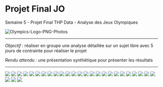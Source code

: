 # Projet Final JO
Semaine 5 - Projet Final THP Data - Analyse des Jeux Olympiques

![Olympics-Logo-PNG-Photos](https://github.com/Suziwan/Projet_Final_JO/assets/129732584/f7f119df-e3ff-4b09-a4c8-1d5a573ea7c5)

--- 
*Objectif* : réaliser en groupe une analyse détaillée sur un sujet libre avec 5 jours de contrainte pour réaliser le projet

*Rendu attendu* : une présentation synthétique pour présenter les résultats

--- 
<img src=/Olympics_analysis/1.png>
<img src=/Olympics_analysis/2.png>
<img src=/Olympics_analysis/3.png>
<img src=/Olympics_analysis/4.png>
<img src=/Olympics_analysis/5.png>
<img src=/Olympics_analysis/6.png>
<img src=/Olympics_analysis/7.png>
<img src=/Olympics_analysis/8.png>
<img src=/Olympics_analysis/9.png>
<img src=/Olympics_analysis/10.png>
<img src=/Olympics_analysis/11.png>
<img src=/Olympics_analysis/12.png>
<img src=/Olympics_analysis/13.png>
<img src=/Olympics_analysis/14.png>
<img src=/Olympics_analysis/15.png>
<img src=/Olympics_analysis/16.png>
<img src=/Olympics_analysis/17.png>
<img src=/Olympics_analysis/18.png>
<img src=/Olympics_analysis/19.png>
<img src=/Olympics_analysis/20.png>
<img src=/Olympics_analysis/21.png>
<img src=/Olympics_analysis/22.png>
<img src=/Olympics_analysis/23.png>
<img src=/Olympics_analysis/24.png>
<img src=/Olympics_analysis/25.png>
<img src=/Olympics_analysis/26.png>
<img src=/Olympics_analysis/27.png>
<img src=/Olympics_analysis/28.png>
